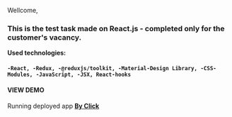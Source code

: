  Wellcome,

### This is the test task made on React.js - completed only for the customer's vacancy. 

**Used technologies:** 
#### `-React, -Redux, -@reduxjs/toolkit, -Material-Design Library, -CSS-Modules, -JavaScript, -JSX, React-hooks`

#### VIEW DEMO

Running deployed app **[By Click](https://hustle2live.github.io/abz-test-task/)**


